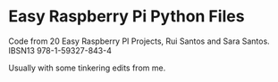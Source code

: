 # Easy Raspberry Pi Python Files
Code from 20 Easy Raspberry PI Projects, Rui Santos and Sara Santos.
IBSN13 978-1-59327-843-4

Usually with some tinkering edits from me.
